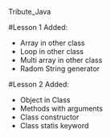 Tribute_Java

#Lesson 1
Added:
<ul><li>Array in other class</li>
<li>Loop in other class</li>
<li>Multi array in other class</li>
<li>Radom String generator</li></ul>

#Lesson 2
Added:
<ul><li>Object in Class</li>
<li>Methods with arguments</li>
<li>Class constructor</li>
<li>Class statis keyword</li>
</ul>